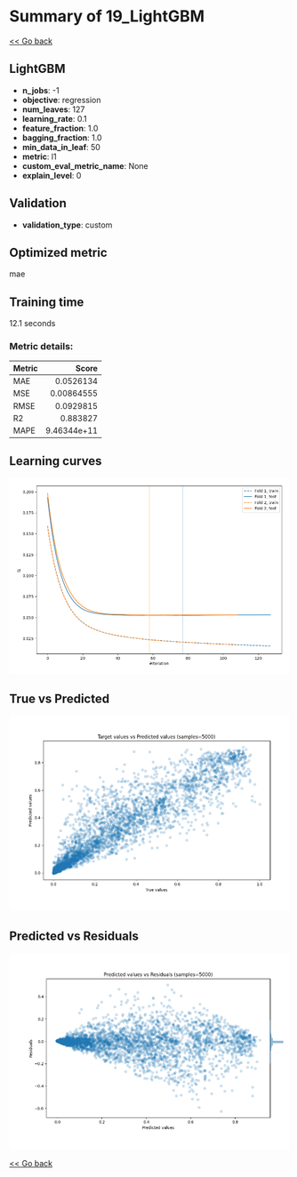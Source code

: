 # Summary of 19_LightGBM

[<< Go back](../README.md)


## LightGBM
- **n_jobs**: -1
- **objective**: regression
- **num_leaves**: 127
- **learning_rate**: 0.1
- **feature_fraction**: 1.0
- **bagging_fraction**: 1.0
- **min_data_in_leaf**: 50
- **metric**: l1
- **custom_eval_metric_name**: None
- **explain_level**: 0

## Validation
 - **validation_type**: custom

## Optimized metric
mae

## Training time

12.1 seconds

### Metric details:
| Metric   |       Score |
|:---------|------------:|
| MAE      | 0.0526134   |
| MSE      | 0.00864555  |
| RMSE     | 0.0929815   |
| R2       | 0.883827    |
| MAPE     | 9.46344e+11 |



## Learning curves
![Learning curves](learning_curves.png)
## True vs Predicted

![True vs Predicted](true_vs_predicted.png)


## Predicted vs Residuals

![Predicted vs Residuals](predicted_vs_residuals.png)



[<< Go back](../README.md)
